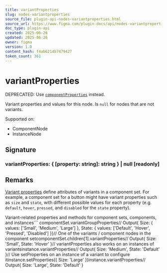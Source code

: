```yaml
---
title: variantProperties
slug: nodes-variantproperties
source_file: plugin-api-nodes-variantproperties.html
source_url: https://www.figma.com/plugin-docs/api/nodes-variantproperties/
doc_type: plugin-api
created: 2025-06-26
updated: 2025-06-26
owner: figma
version: 1.0
content_hash: f4ab6214b7479427
token_count: 361
---
```

# variantProperties

DEPRECATED: Use [`componentProperties`](/plugin-docs/api/InstanceNode/#componentproperties) instead.

Variant properties and values for this node. Is `null` for nodes that are not variants.

 Supported on:

- ComponentNode
- InstanceNode

## Signature

### variantProperties: { [property: string]: string } | null [readonly]

## Remarks

[Variant properties](https://help.figma.com/hc/en-us/articles/5579474826519#h_01G2Q5GF4407ZTN7K8FHM2JREZ) define attributes of variants in a component set. For example, a component set for a button might have variant properties such as `size` and `state`, with different possible values for each property (e.g. `default`, `hover`, `pressed`, and `disabled` for the `state` property).

Variant-related properties and methods for component sets, components, and instances```
componentSet.variantGroupProperties// Output{ Size: { values: ['Small', 'Medium', 'Large'] }, State: { values: ['Default', 'Hover', 'Pressed', 'Disabled'] }}// One of the variants / component nodes in the component setcomponentSet.children[1].variantProperties// Output{ Size: 'Small', State: 'Hover' }// variantProperties also works on an instances of variantsinstance.variantProperties// Output{ Size: 'Medium', State: 'Default' }// Use setProperties on an instance of a variant to configure itinstance.setProperties({ Size: 'Large' })instance.variantProperties// Output{ Size: 'Large', State: 'Default' }
```